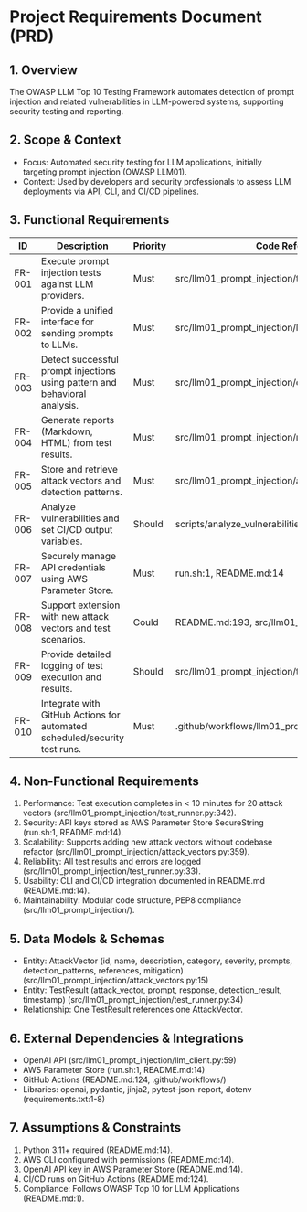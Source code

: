# Project Requirements Document (PRD)

## 1. Overview
The OWASP LLM Top 10 Testing Framework automates detection of prompt injection and related vulnerabilities in LLM-powered systems, supporting security testing and reporting.

## 2. Scope & Context
- Focus: Automated security testing for LLM applications, initially targeting prompt injection (OWASP LLM01).
- Context: Used by developers and security professionals to assess LLM deployments via API, CLI, and CI/CD pipelines.

## 3. Functional Requirements
| ID       | Description                                                                                          | Priority | Code Reference                                 |
|----------|------------------------------------------------------------------------------------------------------|----------|------------------------------------------------|
| FR-001   | Execute prompt injection tests against LLM providers.                                                | Must     | src/llm01_prompt_injection/test_runner.py:342  |
| FR-002   | Provide a unified interface for sending prompts to LLMs.                                             | Must     | src/llm01_prompt_injection/llm_client.py:33     |
| FR-003   | Detect successful prompt injections using pattern and behavioral analysis.                           | Must     | src/llm01_prompt_injection/detection.py:24      |
| FR-004   | Generate reports (Markdown, HTML) from test results.                                                 | Must     | src/llm01_prompt_injection/reporting.py:28      |
| FR-005   | Store and retrieve attack vectors and detection patterns.                                             | Must     | src/llm01_prompt_injection/attack_vectors.py:15 |
| FR-006   | Analyze vulnerabilities and set CI/CD output variables.                                              | Should   | scripts/analyze_vulnerabilities.py:77           |
| FR-007   | Securely manage API credentials using AWS Parameter Store.                                           | Must     | run.sh:1, README.md:14                         |
| FR-008   | Support extension with new attack vectors and test scenarios.                                        | Could    | README.md:193, src/llm01_prompt_injection/      |
| FR-009   | Provide detailed logging of test execution and results.                                              | Should   | src/llm01_prompt_injection/test_runner.py:33    |
| FR-010   | Integrate with GitHub Actions for automated scheduled/security test runs.                            | Must     | .github/workflows/llm01_prompt_injection_tests.yml:1 |

## 4. Non-Functional Requirements
1. Performance: Test execution completes in < 10 minutes for 20 attack vectors (src/llm01_prompt_injection/test_runner.py:342).
2. Security: API keys stored as AWS Parameter Store SecureString (run.sh:1, README.md:14).
3. Scalability: Supports adding new attack vectors without codebase refactor (src/llm01_prompt_injection/attack_vectors.py:359).
4. Reliability: All test results and errors are logged (src/llm01_prompt_injection/test_runner.py:33).
5. Usability: CLI and CI/CD integration documented in README.md (README.md:14).
6. Maintainability: Modular code structure, PEP8 compliance (src/llm01_prompt_injection/).

## 5. Data Models & Schemas
- Entity: AttackVector (id, name, description, category, severity, prompts, detection_patterns, references, mitigation) (src/llm01_prompt_injection/attack_vectors.py:15)
- Entity: TestResult (attack_vector, prompt, response, detection_result, timestamp) (src/llm01_prompt_injection/test_runner.py:34)
- Relationship: One TestResult references one AttackVector.

## 6. External Dependencies & Integrations
- OpenAI API (src/llm01_prompt_injection/llm_client.py:59)
- AWS Parameter Store (run.sh:1, README.md:14)
- GitHub Actions (README.md:124, .github/workflows/)
- Libraries: openai, pydantic, jinja2, pytest-json-report, dotenv (requirements.txt:1-8)

## 7. Assumptions & Constraints
1. Python 3.11+ required (README.md:14).
2. AWS CLI configured with permissions (README.md:14).
3. OpenAI API key in AWS Parameter Store (README.md:14).
4. CI/CD runs on GitHub Actions (README.md:124).
5. Compliance: Follows OWASP Top 10 for LLM Applications (README.md:1).
